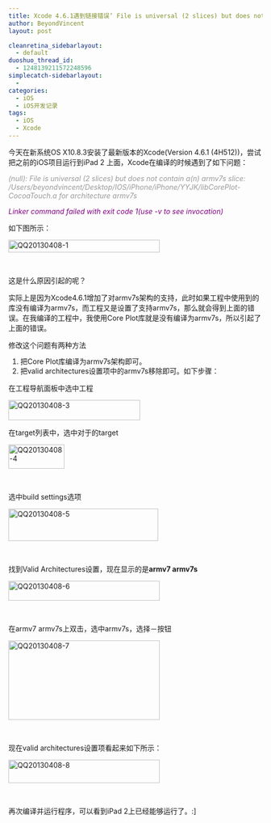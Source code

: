 ```yaml
---
title: Xcode 4.6.1遇到链接错误‘ File is universal (2 slices) but does not contain a(n) armv7s slice’
author: BeyondVincent
layout: post

cleanretina_sidebarlayout:
  - default
duoshuo_thread_id:
  - 1248139211572248596
simplecatch-sidebarlayout:
  - 
categories:
  - iOS
  - iOS开发记录
tags:
  - iOS
  - Xcode
---
```

今天在新系统OS X10.8.3安装了最新版本的Xcode(Version 4.6.1 (4H512))，尝试把之前的iOS项目运行到iPad 2 上面，Xcode在编译的时候遇到了如下问题：

<span style="color: #999999;"><em>(null): File is universal (2 slices) but does not contain a(n) armv7s slice: /Users/beyondvincent/Desktop/IOS/iPhone/iPhone/YYJK/libCorePlot-CocoaTouch.a for architecture armv7s</em></span>

<span style="color: #800080;"><em>Linker command failed with exit code 1(use -v to see invocation)</em></span>

如下图所示：

[<img class="alignnone size-medium wp-image-219" alt="QQ20130408-1" src="http://beyondvincent.com/wp-content/uploads/2013/04/QQ20130408-1-300x25.png" width="300" height="25" />][1]

&nbsp;

这是什么原因引起的呢？

实际上是因为Xcode4.6.1增加了对armv7s架构的支持，此时如果工程中使用到的库没有编译为armv7s，而工程又是设置了支持armv7s，那么就会得到上面的错误。在我编译的工程中，我使用Core Plot库就是没有编译为armv7s，所以引起了上面的错误。

修改这个问题有两种方法

1.  <span style="line-height: 13px;">把Core Plot库编译为armv7s架构即可。</span>
2.  把valid architectures设置项中的armv7s移除即可。如下步骤：

在工程导航面板中选中工程

[<img class="alignnone size-full wp-image-220" alt="QQ20130408-3" src="http://beyondvincent.com/wp-content/uploads/2013/04/QQ20130408-3.png" width="261" height="40" />][2]

在target列表中，选中对于的target

[<img class="alignnone size-full wp-image-221" alt="QQ20130408-4" src="http://beyondvincent.com/wp-content/uploads/2013/04/QQ20130408-4.png" width="111" height="48" />][3]

&nbsp;

选中build settings选项

[<img class="alignnone size-full wp-image-222" alt="QQ20130408-5" src="http://beyondvincent.com/wp-content/uploads/2013/04/QQ20130408-5.png" width="297" height="64" />][4]

&nbsp;

找到Valid Architectures设置，现在显示的是**armv7 armv7s**

[<img class="alignnone size-medium wp-image-223" alt="QQ20130408-6" src="http://beyondvincent.com/wp-content/uploads/2013/04/QQ20130408-6-300x39.png" width="300" height="39" />][5]

&nbsp;

在armv7 armv7s上双击，选中armv7s，选择－按钮

[<img class="alignnone size-medium wp-image-224" alt="QQ20130408-7" src="http://beyondvincent.com/wp-content/uploads/2013/04/QQ20130408-7-300x157.png" width="300" height="157" />][6]

&nbsp;

现在valid architectures设置项看起来如下所示：

[<img class="alignnone size-medium wp-image-225" alt="QQ20130408-8" src="http://beyondvincent.com/wp-content/uploads/2013/04/QQ20130408-8-300x46.png" width="300" height="46" />][7]

&nbsp;

再次编译并运行程序，可以看到iPad 2上已经能够运行了。:]

 [1]: http://beyondvincent.com/wp-content/uploads/2013/04/QQ20130408-1.png
 [2]: http://beyondvincent.com/wp-content/uploads/2013/04/QQ20130408-3.png
 [3]: http://beyondvincent.com/wp-content/uploads/2013/04/QQ20130408-4.png
 [4]: http://beyondvincent.com/wp-content/uploads/2013/04/QQ20130408-5.png
 [5]: http://beyondvincent.com/wp-content/uploads/2013/04/QQ20130408-6.png
 [6]: http://beyondvincent.com/wp-content/uploads/2013/04/QQ20130408-7.png
 [7]: http://beyondvincent.com/wp-content/uploads/2013/04/QQ20130408-8.png